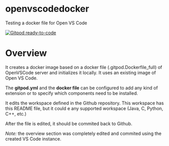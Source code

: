 # openvscodedocker
Testing a docker file for Open VS Code

<a href="https://gitpod.io/from-referrer" rel="nofollow"><img src="https://camo.githubusercontent.com/6d5cc21f7c63bda76f682cd92905510feedb519f8af7b37b83e732eed068bbdc/68747470733a2f2f696d672e736869656c64732e696f2f62616467652f476974706f642d72656164792d2d746f2d2d636f64652d3930386138353f6c6f676f3d676974706f64" alt="Gitpod ready-to-code" data-canonical-src="https://img.shields.io/badge/Gitpod-ready--to--code-908a85?logo=gitpod" style="max-width: 100%;"></a>

# Overview

It creates a docker image based on a docker file (.gitpod.Dockerfile_full) of OpenVSCode server and initializes it locally. It uses an existing image of Open VS Code. 

The **gitpod.yml** and the **docker file** can be configured to add any kind of extension or to specify which components need to be installed.

It edits the workspace defined in the Github repository. This workspace has this README file, but it could e any supported workspace (Java, C, Python, C++, etc.)

After the file is edited, it should be commited back to Github.

*Note:*  the overview section was completely edited and commited using the created VS Code instance.



